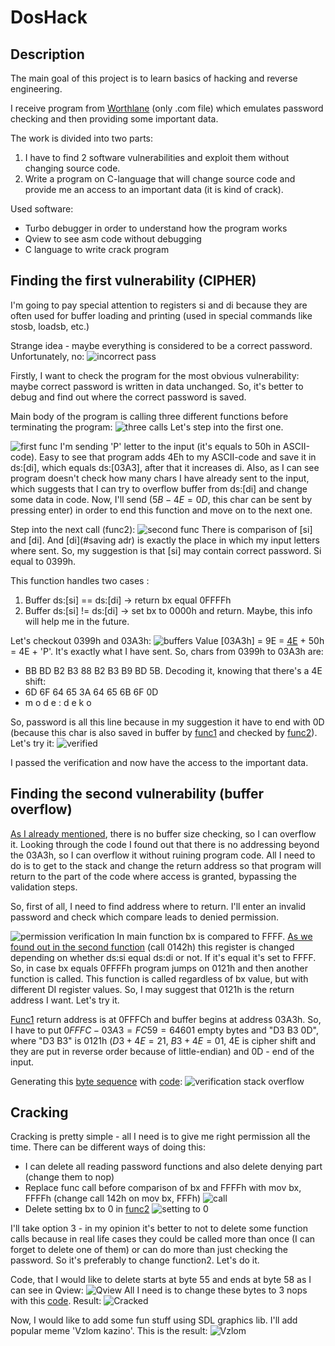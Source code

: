 # DosHack

## Description

The main goal of this project is to learn basics of hacking and reverse engineering.

I receive program from [Worthlane](https://github.com/worthlane) (only .com file) which emulates password checking and then providing some important data. 

The work is divided into two parts:
1. I have to find 2 software vulnerabilities and exploit them without changing source code.
2. Write a program on C-language that will change source code and provide me an access to an important data (it is kind of crack).

Used software:
- Turbo debugger in order to understand how the program works
- Qview to see asm code without debugging
- C language to write crack program

## Finding the first vulnerability (CIPHER)

I'm going to pay special attention to registers si and di because they are often used for buffer loading and printing (used in special commands like stosb, loadsb, etc.)

Strange idea - maybe everything is considered to be a correct password. Unfortunately, no:
![incorrect pass](https://github.com/d3clane/DosHack/blob/main/assets/imgs/img6.png)

Firstly, I want to check the program for the most obvious vulnerability: maybe correct password is written in data unchanged. So, it's better to debug and find out where the correct password is saved.

Main body of the program is calling three different functions before terminating the program: ![three calls](https://github.com/d3clane/DosHack/blob/main/assets/imgs/img1.png) Let's step into the <a name="func1">first one</a>.

![first func](https://github.com/d3clane/DosHack/blob/main/assets/imgs/img2.png)
I'm sending 'P' letter to the input (it's equals to 50h in ASCII-code). Easy to see that <a name="shift">program adds 4Eh to my ASCII-code</a> and <a name="saving_adr">save it in ds:[di]</a>, which equals ds:[03A3], after that it increases di. Also, as I can see program <a name="overflow_suggest">doesn't check how many chars I have already sent to the input</a>, which suggests that I can try to overflow buffer from ds:[di] and change some data in code.
Now, I'll send ($5B -  4E = 0D$, this char can be sent by pressing enter) in order to end this function and move on to the next one.

Step into the next call (<a name="func2">func2</a>):
![second func](https://github.com/d3clane/DosHack/blob/main/assets/imgs/img3.png)
There is comparison of [si] and [di]. And [di](#saving adr) is exactly the place in which my input letters where sent. So, my suggestion is that [si] may contain correct password. Si equal to 0399h. 

This function handles <a name="bx_setting"> two cases </a>:
1. Buffer ds:[si] == ds:[di] -> return bx equal 0FFFFh
2. Buffer ds:[si] != ds:[di] -> set bx to 0000h and return.
Maybe, this info will help me in the future.

Let's checkout 0399h and 03A3h:
![buffers](https://github.com/d3clane/DosHack/blob/main/assets/imgs/img4.png)
Value [03A3h] = 9E = [4E](#shift) + 50h = 4E + 'P'. It's exactly what I have sent. 
So, chars from 0399h to 03A3h are: 
- BB BD B2 B3 88 B2 B3 B9 BD 5B. 
Decoding it, knowing that there's a 4E shift:
- 6D 6F 64 65 3A 64 65 6B 6F 0D
- m o  d  e  :  d  e  k  o 

So, password is all this line because in my suggestion it have to end with 0D (because this char is also saved in buffer by [func1](#func1) and checked by [func2](#func2)).
Let's try it:
![verified](https://github.com/d3clane/DosHack/blob/main/assets/imgs/img5.png)

I passed the verification and now have the access to the important data.


## Finding the second vulnerability (buffer overflow)
[As I already mentioned](#overflow_suggest), there is no buffer size checking, so I can overflow it. Looking through the code I found out that there is no addressing beyond the 03A3h, so I can overflow it without ruining program code. All I need to do is to get to the stack and change the return address so that program will return to the part of the code where access is granted, bypassing the validation steps.

So, first of all, I need to find address where to return. I'll enter an invalid password and check which compare leads to denied permission. 

![permission verification](https://github.com/d3clane/DosHack/blob/main/assets/imgs/img7.png)
In main function bx is compared to FFFF. [As we found out in the second function](#bx_setting) (call 0142h) this register is changed depending on whether ds:si equal ds:di or not. If it's equal it's set to FFFF. So, in case bx equals 0FFFFh program jumps on 0121h and then another function is called. This function is called regardless of bx value, but with different DI register values. So, I may suggest that 0121h is the return address I want. Let's try it. 

[Func1](#func1) return address is at 0FFFCh and buffer begins at address 03A3h. So, I have to put $0FFFC - 03A3 = FC59 = 64601$ empty bytes and "D3 B3 0D", where "D3 B3" is 0121h ($D3 + 4E = 21$, $B3 + 4E = 01$, 4E is cipher shift and they are put in reverse order because of little-endian) and 0D - end of the input.

Generating this [byte sequence](/assets/InFiles/input) with [code](/Src/Overflow/StackOverflow.cpp):
![verification stack overflow](https://github.com/d3clane/DosHack/blob/main/assets/imgs/img8.png)


## Cracking
Cracking is pretty simple - all I need is to give me right permission all the time. There can be different ways of doing this:
- I can delete all reading password functions and also delete denying part (change them to nop)
- Replace func call before comparison of bx and FFFFh with mov bx, FFFFh (change call 142h on mov bx, FFFh) ![call](https://github.com/d3clane/DosHack/blob/main/assets/imgs/img7.png)
- Delete setting bx to 0 in [func2](#func2) ![setting to 0](https://github.com/d3clane/DosHack/blob/main/assets/imgs/img3.png)

I'll take option 3 - in my opinion it's better to not to delete some function calls because in real life cases they could be called more than once (I can forget to delete one of them) or can do more than just checking the password. So it's preferably to change function2. Let's do it. 

Code, that I would like to delete starts at byte 55 and ends at byte 58 as I can see in Qview:
![Qview](https://github.com/d3clane/DosHack/blob/main/assets/imgs/img9.png)
All I need is to change these bytes to 3 nops with this [code](/Src/Crack/Crack.cpp). Result:
![Cracked](https://github.com/d3clane/DosHack/blob/main/assets/imgs/img10.png)

Now, I would like to add some fun stuff using SDL graphics lib. I'll add popular meme 'Vzlom kazino'. This is the result:
![Vzlom](https://github.com/d3clane/DosHack/blob/main/assets/imgs/img11.png)



